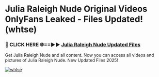 # Julia Raleigh Nude Original Videos 0nlyFans Leaked - Files Updated! (whtse)

<h3>🔴 CLICK HERE 🌐==►► <a href="https://tinyurl.com/52m3yx9h" rel="nofollow">Julia Raleigh Nude Updated Files</a></h3>

Get Julia Raleigh Nude and all content. Now you can access all videos and pictures of Julia Raleigh Nude. New Updated Files 2025!

[![whtse](https://i.imgur.com/TnHtlc8.gif)](https://tinyurl.com/52m3yx9h)
